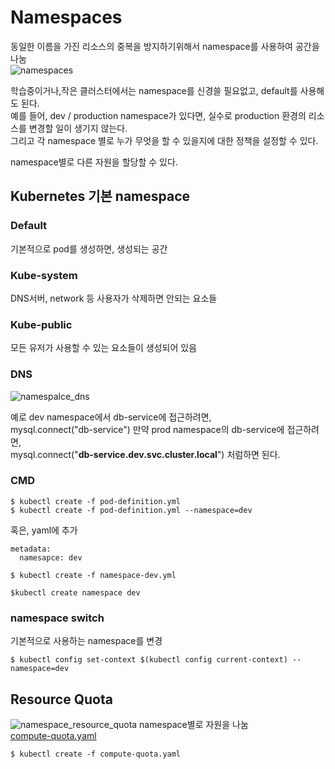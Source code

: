 # Namespaces
동일한 이름을 가진 리소스의 중복을 방지하기위해서 namespace를 사용하여 공간을 나눔  
![namespaces](.../contents/namespaces.PNG)

학습중이거나,작은 클러스터에서는 namespace를 신경쓸 필요없고, default를 사용해도 된다.  
예를 들어, dev / production namespace가 있다면, 실수로 production 환경의 리소스를 변경할 일이 생기지 않는다.  
그리고 각 namespace 별로 누가 무엇을 할 수 있을지에 대한 정책을 설정할 수 있다.  

namespace별로 다른 자원을 할당할 수 있다.  

## Kubernetes 기본 namespace
### Default
기본적으로 pod를 생성하면, 생성되는 공간

### Kube-system
DNS서버, network 등 사용자가 삭제하면 안되는 요소들

### Kube-public
모든 유저가 사용할 수 있는 요소들이 생성되어 있음

### DNS
![namespalce_dns](.../contents/namespace_dns.PNG)

예로 dev namespace에서 db-service에 접근하려면,  
mysql.connect("db-service")
만약 prod namespace의 db-service에 접근하려면,  
mysql.connect("**db-service.dev.svc.cluster.local**")  처럼하면 된다.

### CMD
```
$ kubectl create -f pod-definition.yml
$ kubectl create -f pod-definition.yml --namespace=dev
```
혹은, yaml에 추가
```
metadata:
  namesapce: dev
```
```
$ kubectl create -f namespace-dev.yml
```
```
$kubectl create namespace dev
```
### namespace switch
기본적으로 사용하는 namespace를 변경
```
$ kubectl config set-context $(kubectl config current-context) --namespace=dev
```

## Resource Quota
![namespace_resource_quota](.../contents/namepsace_resource_quota.PNG)
namespace별로 자원을 나눔  
[compute-quota.yaml](./demo/namespace/compute-quota.yaml)
```
$ kubectl create -f compute-quota.yaml
```
